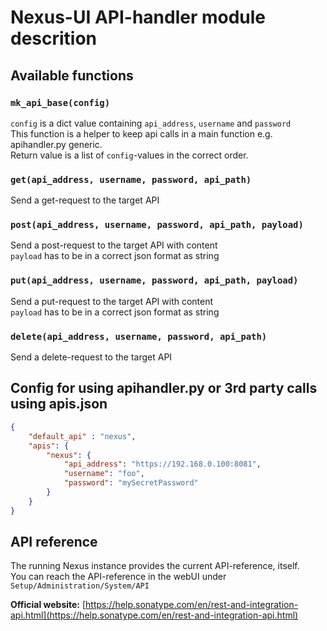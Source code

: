 # Nexus-UI API-handler module descrition

## Available functions

### `mk_api_base(config)`

`config` is a dict value containing `api_address`, `username` and `password`  
This function is a helper to keep api calls in a main function e.g. apihandler.py generic.  
Return value is a list of `config`-values in the correct order.

### `get(api_address, username, password, api_path)`

Send a get-request to the target API

### `post(api_address, username, password, api_path, payload)`

Send a post-request to the target API with content  
`payload` has to be in a correct json format as string

### `put(api_address, username, password, api_path, payload)`

Send a put-request to the target API with content  
`payload` has to be in a correct json format as string

### `delete(api_address, username, password, api_path)`

Send a delete-request to the target API

## Config for using apihandler.py or 3rd party calls using apis.json

```json
{
    "default_api" : "nexus",
    "apis": {
        "nexus": {
            "api_address": "https://192.168.0.100:8081",
            "username": "foo",
            "password": "mySecretPassword"
        }
    }
}
```

## API reference

The running Nexus instance provides the current API-reference, itself.  
You can reach the API-reference in the webUI under `Setup/Administration/System/API`

**Official website:** 
[https://help.sonatype.com/en/rest-and-integration-api.html](https://help.sonatype.com/en/rest-and-integration-api.html)
